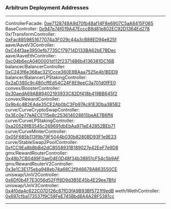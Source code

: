 ### Arbitrum Deployment Addresses

---
ControllerFacade: [0xe7128748A9d70fb48af14F8e6907C5aA8415F065](https://arbiscan.io/address/0xe7128748A9d70fb48af14F8e6907C5aA8415F065)
BaseController: [0x947e74f019A47EcccB8d81e802EC92D1364Ed278](https://arbiscan.io/address/0x947e74f019A47EcccB8d81e802EC92D1364Ed278)
0x/TransformController: [0xFac8859851677074a3F029c44a3cB88ED94e825f](https://arbiscan.io/address/0xFac8859851677074a3F029c44a3cB88ED94e825f)
aave/AaveV3Controller: [0xC44f3ae3950efb7735C179714D133BA62bE7BDec](https://arbiscan.io/address/0xC44f3ae3950efb7735C179714D133BA62bE7BDec)
aave/AaveEthController: [0xc04b6ecA0400001d112f23714B6b4136381DC16B](https://arbiscan.io/address/0xc04b6ecA0400001d112f23714B6b4136381DC16B)
balancer/BalancerController: [0xC243f6e368ac321Ccce360E8BAaa7525e4b1BDD9](https://arbiscan.io/address/0xC243f6e368ac321Ccce360E8BAaa7525e4b1BDD9)
balancer/BalancerLPStakingController: [0x2aD380c9c480cffEd54C24F8E9eeC3a701d0fFE0](https://arbiscan.io/address/0x2aD380c9c480cffEd54C24F8E9eeC3a701d0fFE0)
convex/BoosterController: [0x30aedA69AB89402193933C82Df418b419BB645f2](https://arbiscan.io/address/0x30aedA69AB89402193933C82Df418b419BB645f2)
convex/RewardController: [0x9b4c4B2EAde35CE2Ab0bC3Fb97Ac81E3Dba3B5B2](https://arbiscan.io/address/0x9b4c4B2EAde35CE2Ab0bC3Fb97Ac81E3Dba3B5B2)
curve/CurveCryptoSwapController: [0x3Ec0e77eAECE115e8c253614028815beAE7B6ff4](https://arbiscan.io/address/0x3Ec0e77eAECE115e8c253614028815beAE7B6ff4)
curve/CurveLPStakingController: [0xa20528fB3545c269691dbEbAa971eE42852BEb71](https://arbiscan.io/address/0xa20528fB3545c269691dbEbAa971eE42852BEb71)
curve/CurveMinterController: [0x05F685b113f9b79F5044b030b8280BD93F1e9E23](https://arbiscan.io/address/0x05F685b113f9b79F5044b030b8280BD93F1e9E23)
curve/StableSwap2PoolController: [0xfCC9Ea8bBbBd2dCB558931B189027e42EeF7e9D8](https://arbiscan.io/address/0xfCC9Ea8bBbBd2dCB558931B189027e42EeF7e9D8)
gmx/RewardRouterController: [0x48b7CB0489F0aeD4E0D48f34b38851cF54c5b9AF](https://arbiscan.io/address/0x48b7CB0489F0aeD4E0D48f34b38851cF54c5b9AF)
gmx/RewardRouterV2Controller: [0x3e1C3E175eba948eb74a68C2f946678A863550CE](https://arbiscan.io/address/0x3e1C3E175eba948eb74a68C2f946678A863550CE)
uniswap/UniV2Controller: [0x6Df0b4F7E3056d52Fff8D9d3B5E45b4E29ee7Bfd](https://arbiscan.io/address/0x6Df0b4F7E3056d52Fff8D9d3B5E45b4E29ee7Bfd)
uniswap/UniV3Controller: [0x4f0da4c622C07D126c87fD3fA9B93Bf5721f9edB](https://arbiscan.io/address/0x4f0da4c622C07D126c87fD3fA9B93Bf5721f9edB)
weth/WethController: [0x697cfba173537f9C59FeE745Bbd8A4A28F5381cc](https://arbiscan.io/address/0x697cfba173537f9C59FeE745Bbd8A4A28F5381cc)

---